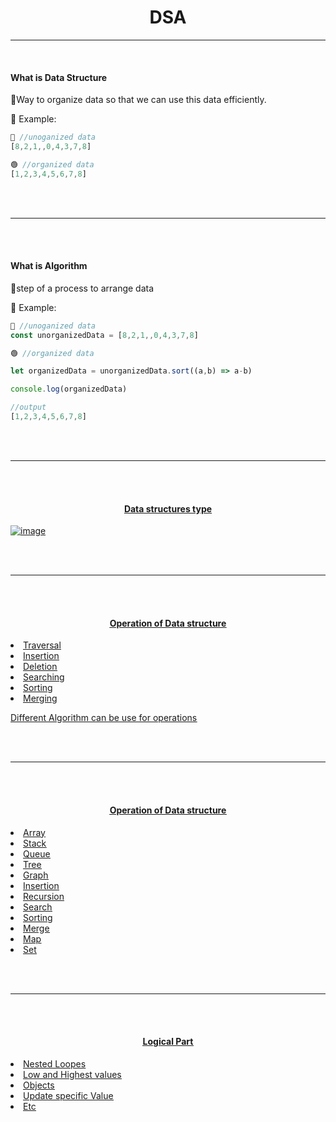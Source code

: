 <h1 align="center"><strong>DSA</strong></h1>
<hr/>
<br/>
<h4><strong>What is Data Structure</strong></h3>
🚩Way to organize data so that we can use this data efficiently.

📝 Example:

```js
🔴 //unoganized data
[8,2,1,,0,4,3,7,8]

🟢 //organized data
[1,2,3,4,5,6,7,8]
```




<br/><br/>
<hr/>
<br/><br/>

<h4><strong>What is Algorithm</strong></h3>
🚩step of a process to arrange data

📝 Example:

```js
🔴 //unoganized data
const unorganizedData = [8,2,1,,0,4,3,7,8]

🟢 //organized data

let organizedData = unorganizedData.sort((a,b) => a-b)

console.log(organizedData)

//output
[1,2,3,4,5,6,7,8]
```

<br/><br/>
<hr/>
<br/><br/>


<h4 align="center"><u><strong>Data structures type</strong><u></h3>

![image](https://github.com/user-attachments/assets/8e19d708-b52c-4dc3-b22a-2c55a4092d65)


<br/><br/>
<hr/>
<br/><br/>

<h4 align="center"><u><strong>Operation of Data structure</strong><u></h3>
<u>
  <li>Traversal</li>
  <li>Insertion</li>
  <li>Deletion</li>
  <li>Searching</li>
  <li>Sorting</li>
  <li>Merging</li>
</u>

Different Algorithm can be use for operations


<br/><br/>
<hr/>
<br/><br/>

<h4 align="center"><u><strong>Operation of Data structure</strong><u></h3>  
<u>
  <li>Array</li>
  <li>Stack</li>
  <li>Queue</li>
  <li>Tree</li>
  <li>Graph</li>
  <li>Insertion</li>
  <li>Recursion</li>
  <li>Search</li>
  <li>Sorting</li>
  <li>Merge</li>
  <li>Map</li>
  <li>Set</li>
</u>


<br/><br/>
<hr/>
<br/><br/>

<h4 align="center"><u><strong>Logical Part</strong><u></h3>  
<u>
  <li>Nested Loopes</li>
  <li>Low and Highest values</li>
  <li>Objects</li>
  <li>Update specific Value</li>
  <li>Etc</li>
</u>
